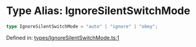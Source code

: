 # Type Alias: IgnoreSilentSwitchMode

```ts
type IgnoreSilentSwitchMode = "auto" | "ignore" | "obey";
```

Defined in: [types/IgnoreSilentSwitchMode.ts:1](https://github.com/TheWidlarzGroup/react-native-video/blob/1403959cf63e77ce519800110e1872cc843e5d0f/packages/react-native-video/src/core/types/IgnoreSilentSwitchMode.ts#L1)
